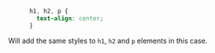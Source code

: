 
```css
      h1, h2, p {
        text-align: center;
      }
```

Will add the same styles to `h1`, `h2` and `p` elements in this case.
